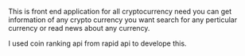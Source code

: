 This is front end application for all cryptocurrency need you can get information of any crypto currency you want 
search for any perticular currency or read news about any currency. 

I used coin ranking api from rapid api to develope this.